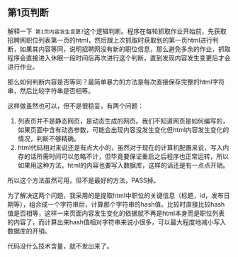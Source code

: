 ## 第1页判断

解释一下`` 第1页内容发生变更?``这个逻辑判断。程序在每轮抓取作业开始前，先获取招聘网职位列表第一页的html，然后跟上次抓取时获取到的第一页html进行判断，如果其内容等同，说明招聘网没有新的职位信息，那么避免多余的作业，抓取程序会直接进入休眠一段时间后再次进行这个判断，直到发现内容发生变更后才会进行作业。

那么如何判断内容是否等同？最简单暴力的方法是每次直接保存完整的html字符串，然后比较字符串是否相等。

这样做虽然也可以，但不是很稳妥，有两个问题：

1. 列表页并不是静态网页，是动态生成的网页。我们不知道网页是如何编写的，如果页面中含有动态参数，可能会出现内容没发生变化但html内容发生变化的情况，判断不够精确。
2. html代码相对来说还是有点大小的，虽然对于现在的计算机配置来说，写入内存的话所需时间可以忽略不计，但毕竟要保证重启之后程序也正常运转，所以如果用这种方法，html的内容也要写入数据库，这样的话还是有一点点开销。

所以这个方法虽然可用，但不是最好的方法，PASS掉。



为了解决这两个问题，我采用的是提取html中职位的关键信息（标题，id，发布日期等），组合成一个字符串后，计算那个字符串的hash值。比较时直接比较hash值是否相等，这样一来页面内容发生变化的依据就不再是html本身而是职位列表的内容了，而计算出来hash值相对字符串来说小很多，可以最大程度地减小写入数据库的开销。



代码没什么技术含量，就不发出来了。
